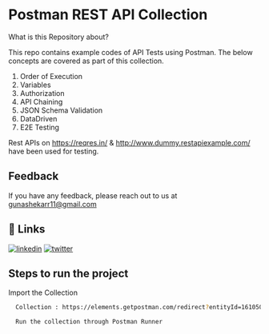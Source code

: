 
# Postman REST API Collection

What is this Repository about?

This repo contains example codes of API Tests using Postman.
The below concepts are covered as part of this collection.
1. Order of Execution
2. Variables
3. Authorization
4. API Chaining
5. JSON Schema Validation
6. DataDriven
7. E2E Testing

Rest APIs on https://reqres.in/ & http://www.dummy.restapiexample.com/ have been used for testing.





## Feedback

If you have any feedback, please reach out to us at gunashekarr11@gmail.com


## 🔗 Links

[![linkedin](https://img.shields.io/badge/linkedin-0A66C2?style=for-the-badge&logo=linkedin&logoColor=white)](https://www.linkedin.com/in/gunashekar-r-a77285167/)
[![twitter](https://img.shields.io/badge/twitter-1DA1F2?style=for-the-badge&logo=twitter&logoColor=white)](https://twitter.com/gunashekarr_r)


## Steps to run the project

Import the Collection

```bash
  Collection : https://elements.getpostman.com/redirect?entityId=16105069-8d3ac349-f69d-40b6-abe8-6a8a06753705&entityType=collection
```
```bash
  Run the collection through Postman Runner
```


